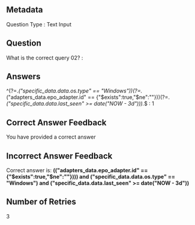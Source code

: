 ## Metadata
Question Type : Text Input

## Question
What is the correct query 02? :

## Answers
^(?=.*\("specific_data\.data\.os\.type" == "Windows"\))(?=.*\("adapters_data\.epo_adapter\.id" == \{"\$exists":true,"\$ne":""\}\))(?=.*\("specific_data\.data\.last_seen" >= date\("NOW - 3d"\)\)).*$ : 1

## Correct Answer Feedback
You have provided a correct answer

## Incorrect Answer Feedback
Correct answer is: **(("adapters_data.epo_adapter.id" == {"$exists":true,"$ne":""}))) and ("specific_data.data.os.type" == "Windows") and ("specific_data.data.last_seen" >= date("NOW - 3d"))**

## Number of Retries
3
